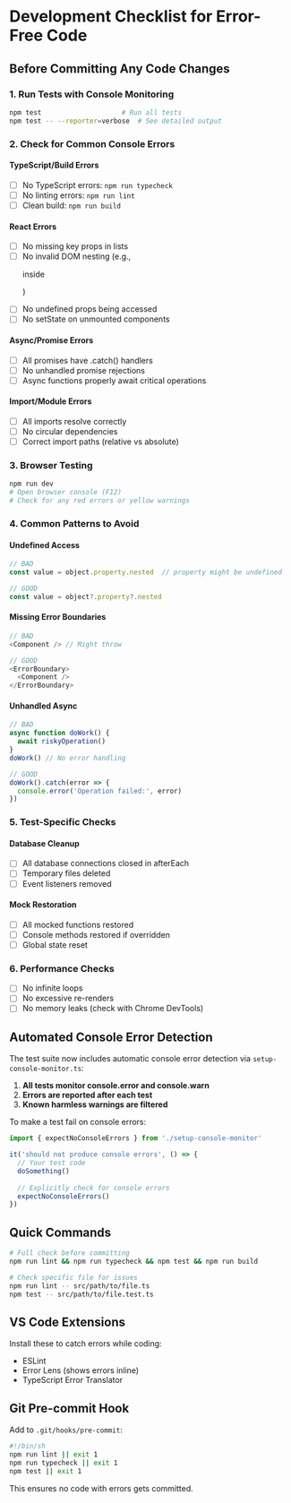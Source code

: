 # Development Checklist for Error-Free Code

## Before Committing Any Code Changes

### 1. Run Tests with Console Monitoring
```bash
npm test                    # Run all tests
npm test -- --reporter=verbose  # See detailed output
```

### 2. Check for Common Console Errors

#### TypeScript/Build Errors
- [ ] No TypeScript errors: `npm run typecheck`
- [ ] No linting errors: `npm run lint`
- [ ] Clean build: `npm run build`

#### React Errors
- [ ] No missing key props in lists
- [ ] No invalid DOM nesting (e.g., <p> inside <p>)
- [ ] No undefined props being accessed
- [ ] No setState on unmounted components

#### Async/Promise Errors
- [ ] All promises have .catch() handlers
- [ ] No unhandled promise rejections
- [ ] Async functions properly await critical operations

#### Import/Module Errors
- [ ] All imports resolve correctly
- [ ] No circular dependencies
- [ ] Correct import paths (relative vs absolute)

### 3. Browser Testing
```bash
npm run dev
# Open browser console (F12)
# Check for any red errors or yellow warnings
```

### 4. Common Patterns to Avoid

#### Undefined Access
```typescript
// BAD
const value = object.property.nested  // property might be undefined

// GOOD
const value = object?.property?.nested
```

#### Missing Error Boundaries
```typescript
// BAD
<Component /> // Might throw

// GOOD
<ErrorBoundary>
  <Component />
</ErrorBoundary>
```

#### Unhandled Async
```typescript
// BAD
async function doWork() {
  await riskyOperation()
}
doWork() // No error handling

// GOOD
doWork().catch(error => {
  console.error('Operation failed:', error)
})
```

### 5. Test-Specific Checks

#### Database Cleanup
- [ ] All database connections closed in afterEach
- [ ] Temporary files deleted
- [ ] Event listeners removed

#### Mock Restoration
- [ ] All mocked functions restored
- [ ] Console methods restored if overridden
- [ ] Global state reset

### 6. Performance Checks
- [ ] No infinite loops
- [ ] No excessive re-renders
- [ ] No memory leaks (check with Chrome DevTools)

## Automated Console Error Detection

The test suite now includes automatic console error detection via `setup-console-monitor.ts`:

1. **All tests monitor console.error and console.warn**
2. **Errors are reported after each test**
3. **Known harmless warnings are filtered**

To make a test fail on console errors:
```typescript
import { expectNoConsoleErrors } from './setup-console-monitor'

it('should not produce console errors', () => {
  // Your test code
  doSomething()
  
  // Explicitly check for console errors
  expectNoConsoleErrors()
})
```

## Quick Commands

```bash
# Full check before committing
npm run lint && npm run typecheck && npm test && npm run build

# Check specific file for issues
npm run lint -- src/path/to/file.ts
npm test -- src/path/to/file.test.ts
```

## VS Code Extensions

Install these to catch errors while coding:
- ESLint
- Error Lens (shows errors inline)
- TypeScript Error Translator

## Git Pre-commit Hook

Add to `.git/hooks/pre-commit`:
```bash
#!/bin/sh
npm run lint || exit 1
npm run typecheck || exit 1
npm test || exit 1
```

This ensures no code with errors gets committed.